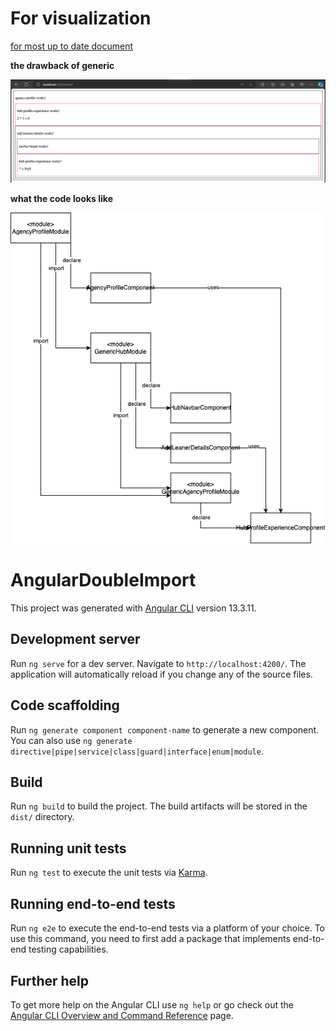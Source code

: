 # For visualization

[for most up to date document](https://docs.google.com/document/d/1HUwWwMeq6F5ZVAUKVfM4C1_cZI1WEt_XQcJfhMQ64yU/edit?usp=sharingg)

**the drawback of generic**

![example](./assets/Screenshot%202023-12-01%20at%2013.17.59.png)

**what the code looks like**

![what the code looks like](./assets/mereka.io%20-%20Engineering%20Principles%20-%20navbar-angular-generic-drawback-example.drawio%20(1).png)

# AngularDoubleImport

This project was generated with [Angular CLI](https://github.com/angular/angular-cli) version 13.3.11.

## Development server

Run `ng serve` for a dev server. Navigate to `http://localhost:4200/`. The application will automatically reload if you change any of the source files.

## Code scaffolding

Run `ng generate component component-name` to generate a new component. You can also use `ng generate directive|pipe|service|class|guard|interface|enum|module`.

## Build

Run `ng build` to build the project. The build artifacts will be stored in the `dist/` directory.

## Running unit tests

Run `ng test` to execute the unit tests via [Karma](https://karma-runner.github.io).

## Running end-to-end tests

Run `ng e2e` to execute the end-to-end tests via a platform of your choice. To use this command, you need to first add a package that implements end-to-end testing capabilities.

## Further help

To get more help on the Angular CLI use `ng help` or go check out the [Angular CLI Overview and Command Reference](https://angular.io/cli) page.
